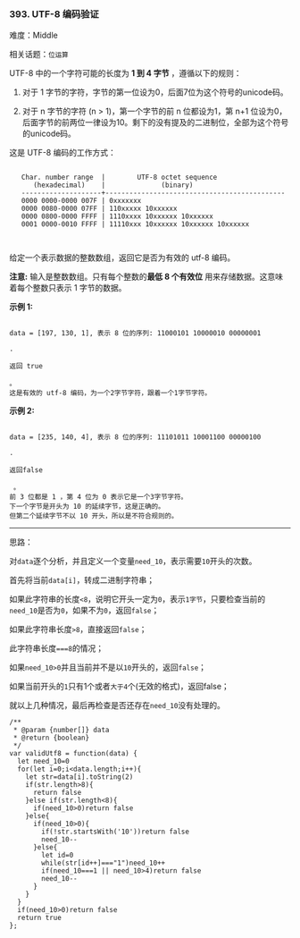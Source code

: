 ### 393. UTF-8 编码验证

难度：Middle

相关话题：`位运算`

UTF-8 中的一个字符可能的长度为 **1 到 4 字节** ，遵循以下的规则：




1. 对于 1 字节的字符，字节的第一位设为0，后面7位为这个符号的unicode码。

2. 对于 n 字节的字符 (n > 1)，第一个字节的前 n 位都设为1，第 n+1 位设为0，后面字节的前两位一律设为10。剩下的没有提及的二进制位，全部为这个符号的unicode码。





这是 UTF-8 编码的工作方式：





```

   Char. number range  |        UTF-8 octet sequence
      (hexadecimal)    |              (binary)
   --------------------+---------------------------------------------
   0000 0000-0000 007F | 0xxxxxxx
   0000 0080-0000 07FF | 110xxxxx 10xxxxxx
   0000 0800-0000 FFFF | 1110xxxx 10xxxxxx 10xxxxxx
   0001 0000-0010 FFFF | 11110xxx 10xxxxxx 10xxxxxx 10xxxxxx



```


给定一个表示数据的整数数组，返回它是否为有效的 utf-8 编码。



**注意:** 
输入是整数数组。只有每个整数的**最低 8 个有效位** 用来存储数据。这意味着每个整数只表示 1 字节的数据。



**示例 1:** 





```

data = [197, 130, 1], 表示 8 位的序列: 11000101 10000010 00000001

.

返回 true

。
这是有效的 utf-8 编码，为一个2字节字符，跟着一个1字节字符。

```


**示例 2:** 





```

data = [235, 140, 4], 表示 8 位的序列: 11101011 10001100 00000100

.

返回false

 。
前 3 位都是 1 ，第 4 位为 0 表示它是一个3字节字符。
下一个字节是开头为 10 的延续字节，这是正确的。
但第二个延续字节不以 10 开头，所以是不符合规则的。

```



-----

思路：

对`data`逐个分析，并且定义一个变量`need_10`，表示需要`10`开头的次数。

首先将当前`data[i]`，转成二进制字符串；

如果此字符串的长度`<8`，说明它开头一定为`0`，表示`1字节`，只要检查当前的`need_10`是否为`0`，如果不为`0`，返回`false`；

如果此字符串长度`>8`，直接返回`false`；

此字符串长度`===8`的情况；

如果`need_10>0`并且当前并不是以`10`开头的，返回`false`；

如果当前开头的`1`只有1个或者`大于4`个(无效的格式)，返回false；

就以上几种情况，最后再检查是否还存在`need_10`没有处理的。




```
/**
 * @param {number[]} data
 * @return {boolean}
 */
var validUtf8 = function(data) {
  let need_10=0
  for(let i=0;i<data.length;i++){
    let str=data[i].toString(2)
    if(str.length>8){
      return false
    }else if(str.length<8){
      if(need_10>0)return false
    }else{
      if(need_10>0){
        if(!str.startsWith('10'))return false
        need_10--
      }else{
        let id=0
        while(str[id++]==="1")need_10++
        if(need_10===1 || need_10>4)return false
        need_10--
      }
    }
  }
  if(need_10>0)return false
  return true
};



```

